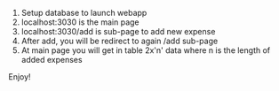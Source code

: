 1) Setup database to launch webapp
2) localhost:3030 is the main page
3) localhost:3030/add is sub-page to add new expense
4) After add, you will be redirect to again /add sub-page
5) At main page you will get in table 2x'n' data where n is the length of added expenses

Enjoy!
